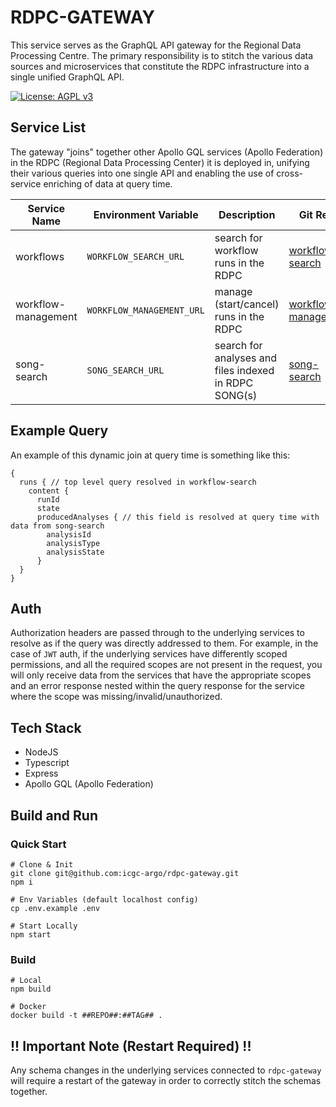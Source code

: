 # RDPC-GATEWAY

This service serves as the GraphQL API gateway for the Regional Data Processing Centre. The primary responsibility is to stitch the various data sources and microservices that constitute the RDPC infrastructure into a single unified GraphQL API.

[![License: AGPL v3](https://img.shields.io/badge/License-AGPL%20v3-blue.svg)](https://www.gnu.org/licenses/agpl-3.0)

## Service List

The gateway "joins" together other Apollo GQL services (Apollo Federation) in the RDPC (Regional Data Processing Center) it is deployed in, unifying their various queries into one single API and enabling the use of cross-service enriching of data at query time.

| Service Name | Environment Variable | Description | Git Repo | Queries | Mutations |
|--------------|----------------------|-------------|----------|---------|-----------|
| workflows | `WORKFLOW_SEARCH_URL` | search for workflow runs in the RDPC | [workflow-search](https://github.com/icgc-argo/workflow-search) | `runs`, `tasks`, `aggregateRuns`, `aggregateTasks` | N/A |
| workflow-management | `WORKFLOW_MANAGEMENT_URL` | manage (start/cancel) runs in the RDPC | [workflow-management](https://github.com/icgc-argo/workflow-management) | N/A |  `startRun`, `cancelRun` |
| song-search | `SONG_SEARCH_URL` | search for analyses and files indexed in RDPC SONG(s) | [song-search](https://github.com/icgc-argo/song-search/) | `analyses`, `files`, `aggregateAnalyses`, `aggregateFiles`, `sampleMatchedAnalysisPairs` | N/A |

## Example Query

An example of this dynamic join at query time is something like this:

```
{
  runs { // top level query resolved in workflow-search
    content {
      runId
      state
      producedAnalyses { // this field is resolved at query time with data from song-search
        analysisId
  		analysisType
        analysisState
      }
  }
}
```

## Auth

Authorization headers are passed through to the underlying services to resolve as if the query was directly addressed to them. For example, in the case of `JWT` auth, if the underlying services have differently scoped permissions, and all the required scopes are not present in the request, you will only receive data from the services that have the appropriate scopes and an error response nested within the query response for the service where the scope was missing/invalid/unauthorized.

## Tech Stack
- NodeJS
- Typescript
- Express
- Apollo GQL (Apollo Federation)

## Build and Run

### Quick Start

```
# Clone & Init
git clone git@github.com:icgc-argo/rdpc-gateway.git
npm i

# Env Variables (default localhost config)
cp .env.example .env

# Start Locally
npm start
```

### Build

```
# Local
npm build

# Docker
docker build -t ##REPO##:##TAG## .
```

## !! Important Note (Restart Required) !!

Any schema changes in the underlying services connected to `rdpc-gateway` will require a restart of the gateway in order to correctly stitch the schemas together.
